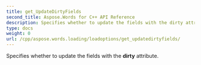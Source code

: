 ```yaml
---
title: get_UpdateDirtyFields
second_title: Aspose.Words for C++ API Reference
description: Specifies whether to update the fields with the dirty attribute. 
type: docs
weight: 0
url: /cpp/aspose.words.loading/loadoptions/get_updatedirtyfields/
---
```


Specifies whether to update the fields with the **dirty** attribute. 

